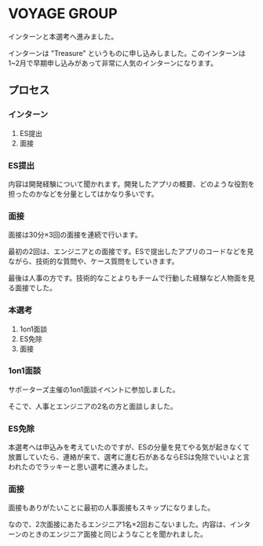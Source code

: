 # VOYAGE GROUP

インターンと本選考へ進みました。

インターンは "Treasure" というものに申し込みしました。このインターンは1~2月で早期申し込みがあって非常に人気のインターンになります。

## プロセス

### **インターン**

1. ES提出
2. 面接

### ES提出

内容は開発経験について聞かれます。開発したアプリの概要、どのような役割を担ったのかなどを分量としてはかなり多いです。

### 面接

面接は30分×3回の面接を連続で行います。

最初の2回は、エンジニアとの面接です。ESで提出したアプリのコードなどを見ながら、技術的な質問や、ケース質問をしていきます。

最後は人事の方です。技術的なことよりもチームで行動した経験など人物面を見る面接でした。


### **本選考**

1. 1on1面談
2. ES免除
3. 面接


### 1on1面談

サポーターズ主催の1on1面談イベントに参加しました。

そこで、人事とエンジニアの2名の方と面談しました。


### ES免除

本選考へは申込みを考えていたのですが、ESの分量を見てやる気が起きなくて放置していたら、連絡が来て、選考に進む石があるならESは免除でいいよと言われたのでラッキーと思い選考に進みました。

### 面接

面接もありがたいことに最初の人事面接もスキップになりました。

なので、2次面接にあたるエンジニア1名×2回おこないました。内容は、インターンのときのエンジニア面接と同じようなことを聞かれました。
